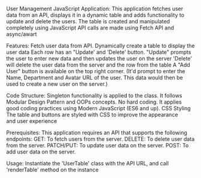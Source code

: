 User Management JavaScript Application:
  This application fetches user data from an API, displays it in a dynamic table and adds functionality to update and delete the users. 
  The table is created and manipulated completely using JavaScript API calls are made using Fetch API and async/awart

Features:
  Fetch user data from API.
  Dynamically create a table to display the user data Each row has an "Update' and 'Delete' button.
  "Update" prompts the user to enter new data and then updates the user on the server
  'Delete' will delete the user data from the server and the row from the table
  A "Add User" button is available on the top right corner.
  (It'd prompt to enter the Name, Department and Avatar URL of the user. This data would then be used to create a new user on the server.)

Code Structure:
  Singleton functionality is applied to the class.
  It follows Modular Design Pattern and OOPs concepts.
  No hard coding.
  It applies good coding practices using Modern JavaScript (ES6 and up).
  CSS Styling
  The table and buttons are styled with CSS to improve the appearance and user experience

Prerequisites:
  This application requires an API that supports the following endpoints:
  GET: To fetch users from the server.
  DELETE: To delete user data from the server.
  PATCH/PUT: To update user data on the server.
  POST: To add user data on the server.

Usage:
  Instantiate the 'UserTable' class with the API URL, and call 'renderTable' method on the instance

